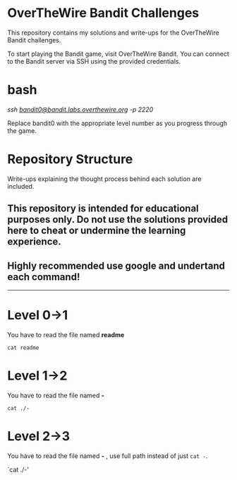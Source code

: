 # OverTheWire Bandit Challenges

This repository contains my solutions and write-ups for the OverTheWire Bandit challenges. 

To start playing the Bandit game, visit OverTheWire Bandit. You can connect to the Bandit server via SSH using the provided credentials.

# bash

*ssh bandit0@bandit.labs.overthewire.org -p 2220*

Replace bandit0 with the appropriate level number as you progress through the game.

# Repository Structure

Write-ups explaining the thought process behind each solution are included.

## This repository is intended for educational purposes only. Do not use the solutions provided here to cheat or undermine the learning experience.
## Highly recommended use google and undertand each command!
--------------------------------------------------------------------------------------------------------------------------------------------------------------------------------------------------------------------------------

# Level 0->1

You have to read the file named **readme** 

  `cat readme`

# Level 1->2

You have to read the file named **-** 

  `cat ./-`

# Level 2->3

You have to read the file named **-** , use full path instead of just `cat -`.

  `cat ./-'

